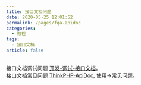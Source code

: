 ```yaml
---
title: 接口文档问题
date: 2020-05-25 12:01:52
permalink: /pages/fqa-apidoc
categories: 
  - 教程
tags: 
  - 接口文档
article: false
---
```


接口文档调试问题 [开发-调试-接口文档](../../20.%E5%BC%80%E5%8F%91/30.%E8%B0%83%E8%AF%95/10.apidoc.md)。  
接口文档常见问题 [ThinkPHP-ApiDoc](https://hg-code.gitee.io/thinkphp-apidoc/), 使用->常见问题。
